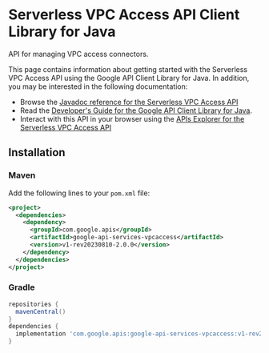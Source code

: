 # Serverless VPC Access API Client Library for Java

API for managing VPC access connectors.

This page contains information about getting started with the Serverless VPC Access API
using the Google API Client Library for Java. In addition, you may be interested
in the following documentation:

* Browse the [Javadoc reference for the Serverless VPC Access API][javadoc]
* Read the [Developer's Guide for the Google API Client Library for Java][google-api-client].
* Interact with this API in your browser using the [APIs Explorer for the Serverless VPC Access API][api-explorer]

## Installation

### Maven

Add the following lines to your `pom.xml` file:

```xml
<project>
  <dependencies>
    <dependency>
      <groupId>com.google.apis</groupId>
      <artifactId>google-api-services-vpcaccess</artifactId>
      <version>v1-rev20230810-2.0.0</version>
    </dependency>
  </dependencies>
</project>
```

### Gradle

```gradle
repositories {
  mavenCentral()
}
dependencies {
  implementation 'com.google.apis:google-api-services-vpcaccess:v1-rev20230810-2.0.0'
}
```

[javadoc]: https://googleapis.dev/java/google-api-services-vpcaccess/latest/index.html
[google-api-client]: https://github.com/googleapis/google-api-java-client/
[api-explorer]: https://developers.google.com/apis-explorer/#p/vpcaccess/v1/
